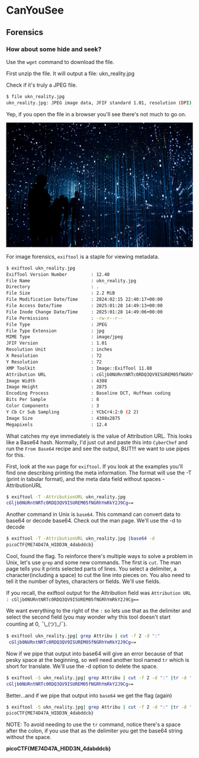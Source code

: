 # CanYouSee

## Forensics

### How about some hide and seek?

Use the `wget` command to download the file.

First unzip the file.  It will output a file: ukn_reality.jpg

Check if it's truly a JPEG file.

```sh
$ file ukn_reality.jpg 
ukn_reality.jpg: JPEG image data, JFIF standard 1.01, resolution (DPI), density 72x72, segment length 16, baseline, precision 8, 4308x2875, components 3
```

Yep, if you open the file in a browser you'll see there's not much to go on.

![ukn_reality.jpg](./ukn_reality.jpg)

For image forensics, `exiftool` is a staple for viewing metadata.

```sh
$ exiftool ukn_reality.jpg 
ExifTool Version Number         : 12.40
File Name                       : ukn_reality.jpg
Directory                       : .
File Size                       : 2.2 MiB
File Modification Date/Time     : 2024:02:15 22:40:17+00:00
File Access Date/Time           : 2025:01:28 14:49:13+00:00
File Inode Change Date/Time     : 2025:01:28 14:49:06+00:00
File Permissions                : -rw-r--r--
File Type                       : JPEG
File Type Extension             : jpg
MIME Type                       : image/jpeg
JFIF Version                    : 1.01
Resolution Unit                 : inches
X Resolution                    : 72
Y Resolution                    : 72
XMP Toolkit                     : Image::ExifTool 11.88
Attribution URL                 : cGljb0NURntNRTc0RDQ3QV9ISUREM05fNGRhYmRkY2J9Cg==
Image Width                     : 4308
Image Height                    : 2875
Encoding Process                : Baseline DCT, Huffman coding
Bits Per Sample                 : 8
Color Components                : 3
Y Cb Cr Sub Sampling            : YCbCr4:2:0 (2 2)
Image Size                      : 4308x2875
Megapixels                      : 12.4
```

What catches my eye immediately is the value of Attribution URL.  This looks like a Base64 hash.  Normally, I'd just cut and paste this into `CyberChef` and run the `From Base64` recipe and see the output, BUT!!! we want to use pipes for this.

First, look at the `man` page for `exiftool`.  If you look at the examples you'll find one describing printing the meta information. The format will use the -T (print in tabular format), and the meta data field without spaces -AttributionURL

```sh
$ exiftool -T -AttributionURL ukn_reality.jpg 
cGljb0NURntNRTc0RDQ3QV9ISUREM05fNGRhYmRkY2J9Cg==
```

Another command in Unix is `base64`.  This command can convert data to base64 or decode base64.  Check out the man page.  We'll use the -d to decode

```sh
$ exiftool -T -AttributionURL ukn_reality.jpg |base64 -d 
picoCTF{ME74D47A_HIDD3N_4dabddcb}
```

Cool, found the flag.  To reinforce there's multiple ways to solve a problem in Unix, let's use `grep` and some new commands.  The first is `cut`.  The man page tells you it prints selected parts of lines.  You select a delimiter, a character(including a space) to cut the line into pieces on.  You also need to tell it the number of bytes, characters or fields.  We'll use fields.

If you recall, the exiftool output for the Attribution field was `Attribution URL                 : cGljb0NURntNRTc0RDQ3QV9ISUREM05fNGRhYmRkY2J9Cg==`

We want everything to the right of the `:` so lets use that as the delimiter and select the second field (you may wonder why this tool doesn't start counting at 0, ¯\\\_(ツ)\_/¯).

```sh
$ exiftool ukn_reality.jpg| grep Attribu | cut -f 2 -d ":"
 cGljb0NURntNRTc0RDQ3QV9ISUREM05fNGRhYmRkY2J9Cg==
```
Now if we pipe that output into base64 will give an error because of that pesky space at the beginning, so well need another tool named `tr` which is short for translate.  We'll use the -d option to delete the space.

```sh
$ exiftool -S ukn_reality.jpg| grep Attribu | cut -f 2 -d ":" |tr -d ' '           
cGljb0NURntNRTc0RDQ3QV9ISUREM05fNGRhYmRkY2J9Cg==
```
Better...and if we pipe that output into `base64` we get the flag (again)

```sh
$ exiftool -S ukn_reality.jpg| grep Attribu | cut -f 2 -d ":" |tr -d ' ' |base64 -d
picoCTF{ME74D47A_HIDD3N_4dabddcb}
```

NOTE:  To avoid needing to use the `tr` command, notice there's a space after the colon, if you use that as the delimiter you get the base64 string without the space.


**picoCTF{ME74D47A_HIDD3N_4dabddcb}**
